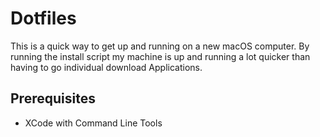 # Dotfiles
This is a quick way to get up and running on a new macOS computer. By running the install script my machine is up and running a lot quicker than having to go individual download Applications.

## Prerequisites

- XCode with Command Line Tools

